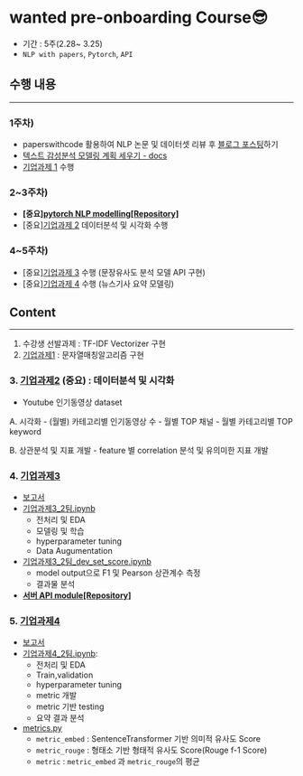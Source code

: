 # wanted pre-onboarding Course😎
- 기간 : 5주(2.28~ 3.25)
- `NLP with papers`, `Pytorch`, `API`

## 수행 내용
---
### 1주차) 
  - paperswithcode 활용하여 NLP 논문 및 데이터셋 리뷰 후 [블로그 포스팅](https://velog.io/@crosstar1228/series/wanted-NLP)하기
  - [텍스트 감성분석 모델링 계획 세우기 - docs](https://docs.google.com/document/d/1824t97wIs82ppoGU9dOqM6MH-Dbmphl6PdaWQ-jF3hQ/edit#heading=h.d25b9hvwaq62)
  - [기업과제 1](https://github.com/crosstar1228/wanted_pre_onboarding/blob/main/%5BWanted%5D%EA%B8%B0%EC%97%85%EA%B3%BC%EC%A0%9C1_%EB%AC%B8%EC%9E%90%EC%97%B4%EB%A7%A4%EC%B9%AD%EC%95%8C%EA%B3%A0%EB%A6%AC%EC%A6%98.ipynb) 수행
### 2~3주차) 
  - **[중요][pytorch NLP modelling[Repository]](https://github.com/crosstar1228/pytorch_study)**
  - [중요][기업과제 2](https://github.com/crosstar1228/wanted_pre_onboarding/blob/main/%5BWanted%5D%EA%B8%B0%EC%97%85%EA%B3%BC%EC%A0%9C2_%EB%8D%B0%EC%9D%B4%ED%84%B0%EB%B6%84%EC%84%9D%EB%B0%8F%EC%8B%9C%EA%B0%81%ED%99%94.ipynb) 데이터분석 및 시각화 수행
### 4~5주차) 
  - [중요][기업과제 3](https://github.com/crosstar1228/wanted_pre_onboarding/tree/main/%5BWanted%5D%EA%B8%B0%EC%97%85%EA%B3%BC%EC%A0%9C3_%ED%85%8D%EC%8A%A4%ED%8A%B8%EC%9C%A0%EC%82%AC%EB%8F%84%EB%B6%84%EC%84%9D_%EB%B0%8F_API%EA%B5%AC%ED%98%84) 수행 (문장유사도 분석 모델 API 구현)
  - [중요][기업과제 4](https://github.com/crosstar1228/wanted_pre_onboarding/tree/main/%5BWanted%5D%EA%B8%B0%EC%97%85%EA%B3%BC%EC%A0%9C4_%EB%89%B4%EC%8A%A4%EA%B8%B0%EC%82%AC%EC%9A%94%EC%95%BD%EB%AA%A8%EB%8D%B8%EB%A7%81) 수행 (뉴스기사 요약 모델링)


## Content  
---  
1. 수강생 선발과제 : TF-IDF Vectorizer 구현
2. [기업과제1](https://github.com/crosstar1228/wanted_pre_onboarding/blob/main/%5BWanted%5D%EA%B8%B0%EC%97%85%EA%B3%BC%EC%A0%9C1_%EB%AC%B8%EC%9E%90%EC%97%B4%EB%A7%A4%EC%B9%AD%EC%95%8C%EA%B3%A0%EB%A6%AC%EC%A6%98.ipynb) : 문자열매칭알고리즘 구현
### 3. [기업과제2](https://github.com/crosstar1228/wanted_pre_onboarding/blob/main/%5BWanted%5D%EA%B8%B0%EC%97%85%EA%B3%BC%EC%A0%9C2_%EB%8D%B0%EC%9D%B4%ED%84%B0%EB%B6%84%EC%84%9D%EB%B0%8F%EC%8B%9C%EA%B0%81%ED%99%94.ipynb) (중요) : 데이터분석 및 시각화
  - Youtube 인기동영상 dataset
   
   A. 시각화
    - (월별) 카테고리별 인기동영상 수
    - 월별 TOP 채널
    - 월별 카테고리별 TOP keyword
   
   B. 상관분석 및 지표 개발
    - feature 별 correlation 분석 및 유의미한 지표 개발

### 4. [기업과제3](https://github.com/crosstar1228/wanted_pre_onboarding/tree/main/%5BWanted%5D%EA%B8%B0%EC%97%85%EA%B3%BC%EC%A0%9C3_%ED%85%8D%EC%8A%A4%ED%8A%B8%EC%9C%A0%EC%82%AC%EB%8F%84%EB%B6%84%EC%84%9D_%EB%B0%8F_API%EA%B5%AC%ED%98%84)
  - [보고서](https://github.com/crosstar1228/wanted_pre_onboarding/blob/main/%5BWanted%5D%EA%B8%B0%EC%97%85%EA%B3%BC%EC%A0%9C3_%ED%85%8D%EC%8A%A4%ED%8A%B8%EC%9C%A0%EC%82%AC%EB%8F%84%EB%B6%84%EC%84%9D_%EB%B0%8F_API%EA%B5%AC%ED%98%84/Report/%EA%B8%B0%EC%97%85%EA%B3%BC%EC%A0%9C3_2%ED%8C%80_%EB%A5%98%EC%A0%9C%EC%84%B1_%EA%B0%9C%EC%9D%B8%EB%B3%B4%EA%B3%A0%EC%84%9C.pdf)
  - [기업과제3_2팀.ipynb](https://github.com/crosstar1228/wanted_pre_onboarding/blob/main/%5BWanted%5D%EA%B8%B0%EC%97%85%EA%B3%BC%EC%A0%9C3_%ED%85%8D%EC%8A%A4%ED%8A%B8%EC%9C%A0%EC%82%AC%EB%8F%84%EB%B6%84%EC%84%9D_%EB%B0%8F_API%EA%B5%AC%ED%98%84/%EA%B8%B0%EC%97%85%EA%B3%BC%EC%A0%9C3_2%ED%8C%80.ipynb) 
    - 전처리 및 EDA
    - 모델링 및 학습
    - hyperparameter tuning
    - Data Augumentation 
  - [기업과제3_2팀_dev_set_score.ipynb](https://github.com/crosstar1228/wanted_pre_onboarding/blob/main/%5BWanted%5D%EA%B8%B0%EC%97%85%EA%B3%BC%EC%A0%9C3_%ED%85%8D%EC%8A%A4%ED%8A%B8%EC%9C%A0%EC%82%AC%EB%8F%84%EB%B6%84%EC%84%9D_%EB%B0%8F_API%EA%B5%AC%ED%98%84/%EA%B8%B0%EC%97%85%EA%B3%BC%EC%A0%9C3_2%ED%8C%80_dev_set_score.ipynb) 
    - model output으로 F1 및 Pearson 상관계수 측정
    - 결과물 분석
  - **[서버 API module[Repository]](https://github.com/crosstar1228/Semantic-Textual-Similarity-API)**
    
### 5. [기업과제4](https://github.com/crosstar1228/wanted_pre_onboarding/tree/main/%5BWanted%5D%EA%B8%B0%EC%97%85%EA%B3%BC%EC%A0%9C4_%EB%89%B4%EC%8A%A4%EA%B8%B0%EC%82%AC%EC%9A%94%EC%95%BD%EB%AA%A8%EB%8D%B8%EB%A7%81)
  - [보고서](https://github.com/crosstar1228/wanted_pre_onboarding/blob/main/%5BWanted%5D%EA%B8%B0%EC%97%85%EA%B3%BC%EC%A0%9C4_%EB%89%B4%EC%8A%A4%EA%B8%B0%EC%82%AC%EC%9A%94%EC%95%BD%EB%AA%A8%EB%8D%B8%EB%A7%81/Report/%EA%B8%B0%EC%97%85%EA%B3%BC%EC%A0%9C4_2%ED%8C%80_%EB%A5%98%EC%A0%9C%EC%84%B1_%EA%B0%9C%EC%9D%B8%EB%B3%B4%EA%B3%A0%EC%84%9C.pdf)
  - [기업과제4_2팀.ipynb](https://github.com/crosstar1228/wanted_pre_onboarding/blob/main/%5BWanted%5D%EA%B8%B0%EC%97%85%EA%B3%BC%EC%A0%9C4_%EB%89%B4%EC%8A%A4%EA%B8%B0%EC%82%AC%EC%9A%94%EC%95%BD%EB%AA%A8%EB%8D%B8%EB%A7%81/%EA%B8%B0%EC%97%85%EA%B3%BC%EC%A0%9C4_2%ED%8C%80.ipynb): 
    - 전처리 및 EDA
    - Train,validation
    - hyperparameter tuning 
    - metric 개발
    - metric 기반 testing
    - 요약 결과 분석
  - [metrics.py](https://github.com/crosstar1228/wanted_pre_onboarding/blob/main/%5BWanted%5D%EA%B8%B0%EC%97%85%EA%B3%BC%EC%A0%9C4_%EB%89%B4%EC%8A%A4%EA%B8%B0%EC%82%AC%EC%9A%94%EC%95%BD%EB%AA%A8%EB%8D%B8%EB%A7%81/metrics.py)
    - `metric_embed` : SentenceTransformer 기반 의미적 유사도 Score
    - `metric_rouge` : 형태소 기반 형태적 유사도 Score(Rouge f-1 Score)
    - `metric` : `metric_embed` 과 `metric_rouge`의 평균
  